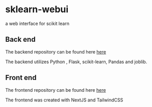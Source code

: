 # sklearn-webui
a web interface for scikit learn

## Back end
The backend repository can be found here [here](https://github.com/pablo-chocobar/sklearn-ui-backend)

The backend utilizes Python , Flask, scikit-learn, Pandas and joblib.

## Front end
The frontend repository can be found here [here](https://github.com/pablo-chocobar/sklearn-ui-frontend/)

The frontend was created with NextJS and TailwindCSS

